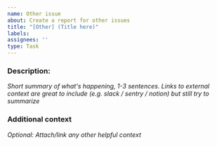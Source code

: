 ```yaml
---
name: Other issue
about: Create a report for other issues
title: "[Other] (Title here)"
labels:
assignees: ''
type: Task
---
```


### Description:
_Short summary of what's happening, 1-3 sentences. Links to external context are great to include (e.g. slack / sentry / notion) but still try to summarize_

### Additional context
_Optional: Attach/link any other helpful context_
